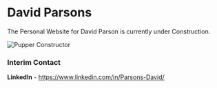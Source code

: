 # David Parsons

The Personal Website for David Parson is currently under Construction.

![Pupper Constructor](http://i.imgur.com/esh2a3V.jpg)

### Interim Contact

**LinkedIn** - https://www.linkedin.com/in/Parsons-David/
